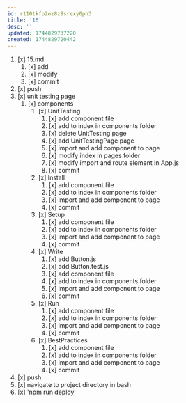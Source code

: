 ```yaml
---
id: r110tkfp2oz8z9srexy0ph3
title: '16'
desc: ''
updated: 1744829737220
created: 1744829720442
---
```


1. [x] 15.md
    1. [x] add
    1. [x] modify
    1. [x] commit
1. [x] push
1. [x] unit testing page
    1. [x] components
        1. [x] UnitTesting
            1. [x] add component file
            1. [x] add to index in components folder
            1. [x] delete UnitTesting page
            1. [x] add UnitTestingPage page
            1. [x] import and add component to page
            1. [x] modify index in pages folder
            1. [x] modify import and route element in App.js
            1. [x] commit
        1. [x] Install
            1. [x] add component file
            1. [x] add to index in components folder
            1. [x] import and add component to page
            1. [x] commit
        1. [x] Setup
            1. [x] add component file
            1. [x] add to index in components folder
            1. [x] import and add component to page
            1. [x] commit
        1. [x] Write
            1. [x] add Button.js
            1. [x] add Button.test.js
            1. [x] add component file
            1. [x] add to index in components folder
            1. [x] import and add component to page
            1. [x] commit
        1. [x] Run
            1. [x] add component file
            1. [x] add to index in components folder
            1. [x] import and add component to page
            1. [x] commit
        1. [x] BestPractices
            1. [x] add component file
            1. [x] add to index in components folder
            1. [x] import and add component to page
            1. [x] commit
1. [x] push
1. [x] navigate to project directory in bash
1. [x] 'npm run deploy'